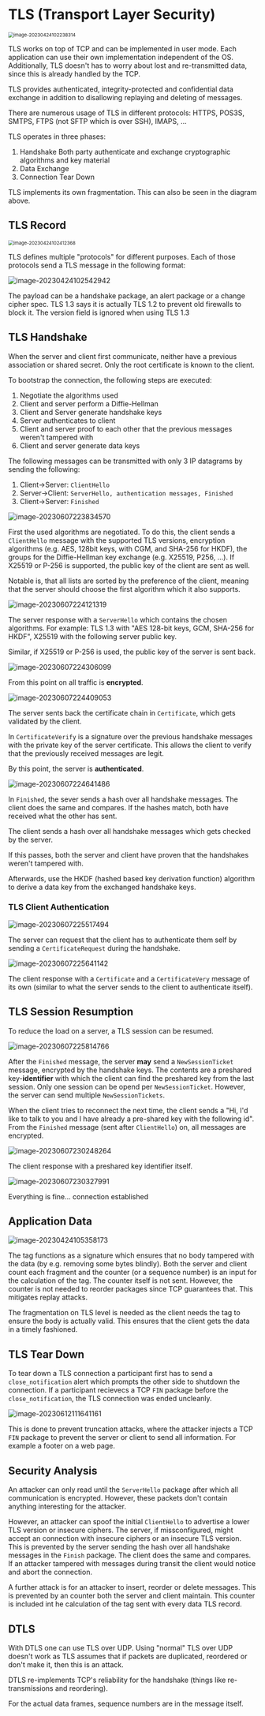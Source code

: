 # TLS (Transport Layer Security)

<img src="res/TLS/image-20230424102238314.png" alt="image-20230424102238314" style="zoom:67%;" />

TLS works on top of TCP and can be implemented in user mode. Each application can use their own implementation independent of the OS. Additionally, TLS doesn't has to worry about lost and re-transmitted data, since this is already handled by the TCP.

TLS provides authenticated, integrity-protected and confidential data exchange in addition to disallowing replaying and deleting of messages.

There are numerous usage of TLS in different protocols: HTTPS, POS3S, SMTPS, FTPS (not SFTP which is over SSH), IMAPS, ...

TLS operates in three phases:

1. Handshake
   Both party authenticate and exchange cryptographic algorithms and key material
2. Data Exchange
3. Connection Tear Down

TLS implements its own fragmentation. This can also be seen in the diagram above.

## TLS Record

<img src="res/TLS/image-20230424102412368.png" alt="image-20230424102412368" style="zoom:67%;" />

TLS defines multiple "protocols" for different purposes. Each of those protocols send a TLS message in the following format:

![image-20230424102542942](res/TLS/image-20230424102542942.png)

The payload can be a handshake package, an alert package or a change cipher spec. TLS 1.3 says it is actually TLS 1.2 to prevent old firewalls to block it. The version field is ignored when using TLS 1.3

## TLS Handshake

When the server and client first communicate, neither have a previous association or shared secret. Only the root certificate is known to the client.

To bootstrap the connection, the following steps are executed:

1. Negotiate the algorithms used
2. Client and server perform a Diffie-Hellman
3. Client and Server generate handshake keys
4. Server authenticates to client
5. Client and server proof to each other that the previous messages weren't tampered with
6. Client and server generate data keys

The following messages can be transmitted with only 3 IP datagrams by sending the following:

1. Client->Server: `ClientHello`
2. Server->Client: `ServerHello, authentication messages, Finished`
3. Client->Server: `Finished`

![image-20230607223834570](res/TLS/image-20230607223834570.png)

First the used algorithms are negotiated. To do this, the client sends a `ClientHello` message with the supported TLS versions, encryption algorithms (e.g. AES, 128bit keys, with CGM, and SHA-256 for HKDF), the groups for the Diffie-Hellman key exchange (e.g. X25519, P256, ...). If X25519 or P-256 is supported, the public key of the client are sent as well.

Notable is, that all lists are sorted by the preference of the client, meaning that the server should choose the first algorithm which it also supports.

![image-20230607224121319](res/TLS/image-20230607224121319.png)

The server response with a `ServerHello` which contains the chosen algorithms. For example: TLS 1.3 with "AES 128-bit keys, GCM, SHA-256 for HKDF", X25519 with the following server public key.

Similar, if X25519 or P-256 is used, the public key of the server is sent back.

![image-20230607224306099](res/TLS/image-20230607224306099.png)

From this point on all traffic is **encrypted**. 

![image-20230607224409053](res/TLS/image-20230607224409053.png)

The server sents back the certificate chain in `Certificate`, which gets validated by the client. 

In `CertificateVerify` is a signature over the previous handshake messages with the private key of the server certificate. This allows the client to verify that the previously received messages are legit.

By this point, the server is **authenticated**.

![image-20230607224641486](res/TLS/image-20230607224641486.png)

In `Finished`, the sever sends a hash over all handshake messages. The client does the same and compares. If the hashes match, both have received what the other has sent.

The client sends a hash over all handshake messages which gets checked by the server.

If this passes, both the server and client have proven that the handshakes weren't tampered with.

Afterwards, use the HKDF (hashed based key derivation function) algorithm to derive a data key from the exchanged handshake keys.

### TLS Client Authentication

![image-20230607225517494](res/TLS/image-20230607225517494.png)

The server can request that the client has to authenticate them self by sending a `CertificateRequest` during the handshake.

![image-20230607225641142](res/TLS/image-20230607225641142.png)

The client response with a `Certificate` and a `CertificateVery` message of its own (similar to what the server sends to the client to authenticate itself).

## TLS Session Resumption

To  reduce the load on a server, a TLS session can be resumed.

![image-20230607225814766](res/TLS/image-20230607225814766.png)

After the `Finished` message, the server **may** send a `NewSessionTicket` message, encrypted by the handshake keys. The contents are a preshared key-**identifier** with which the client can find the preshared key from the last session. Only one session can be opend per `NewSessionTicket`. However, the server can send multiple `NewSessionTickets`.

When the client tries to reconnect the next time, the client sends a "Hi, I'd like to talk to you and I have already a pre-shared key with the following id". From the `Finished` message (sent after `ClientHello`) on, all messages are encrypted.

![image-20230607230248264](res/TLS/image-20230607230248264.png)

The client response with a preshared key identifier itself.

![image-20230607230327991](res/TLS/image-20230607230327991.png)

Everything is fine... connection established

## Application Data

![image-20230424105358173](res/TLS/image-20230424105358173.png)

The tag functions as a signature which ensures that no body tampered with the data (by e.g. removing some bytes blindly). Both the server and client count each fragment and the counter (or a sequence number) is an input for the calculation of the tag. The counter itself is not sent. However, the counter is not needed to reorder packages since TCP guarantees that. This mitigates replay attacks.

The fragmentation on TLS level is needed as the client needs the tag to ensure the body is actually valid. This ensures that the client gets the data in a timely fashioned.

## TLS Tear Down

To tear down a TLS connection a participant first has to send a `close_notification` alert which prompts the other side to shutdown the connection. If a participant recievecs a TCP `FIN` package before the `close_notification`, the TLS connection was ended uncleanly. 

![image-20230612111641161](res/TLS/image-20230612111641161.png)

This is done to prevent truncation attacks, where the attacker injects a TCP `FIN` package to prevent the server or client to send all information. For example a footer on a web page.

## Security Analysis

An attacker can only read until the `ServerHello` package after which all communication is encrypted. However, these packets don't contain anything interesting for the attacker.

However, an attacker can spoof the initial `ClientHello` to advertise a lower TLS version or insecure ciphers. The server, if missconfigured, might accept an connection with insecure ciphers or an insecure TLS version. This is prevented by the server sending the hash over all handshake messages in the `Finish` package. The client does the same and compares. If an attacker tampered with messages during transit the client would notice and abort the connection.

A further attack is for an attacker to insert, reorder or delete messages. This is prevented by an counter both the server and client maintain. This counter is included int he calculation of the tag sent with every data TLS record. 

## DTLS

With DTLS one can use TLS over UDP. Using "normal" TLS over UDP doesn't work as TLS assumes that if packets are duplicated, reordered or don't make it, then this is an attack.

DTLS re-implements TCP's reliability for the handshake (things like re-transmissions and reordering).

For the actual data frames, sequence numbers are in the message itself.

